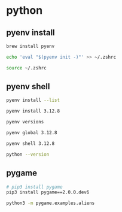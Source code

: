# python

## pyenv install

```bash
brew install pyenv

echo 'eval "$(pyenv init -)"' >> ~/.zshrc

source ~/.zshrc
```

## pyenv shell

```bash
pyenv install --list

pyenv install 3.12.8

pyenv versions

pyenv global 3.12.8

pyenv shell 3.12.8

python --version
```

## pygame

```bash
# pip3 install pygame
pip3 install pygame==2.0.0.dev6

python3 -m pygame.examples.aliens
```
